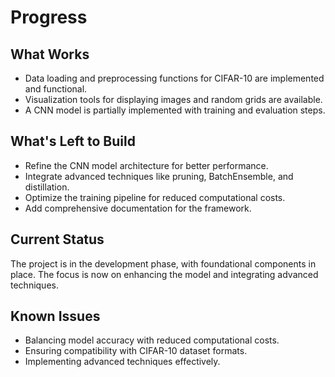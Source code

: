 # Progress

## What Works
- Data loading and preprocessing functions for CIFAR-10 are implemented and functional.
- Visualization tools for displaying images and random grids are available.
- A CNN model is partially implemented with training and evaluation steps.

## What's Left to Build
- Refine the CNN model architecture for better performance.
- Integrate advanced techniques like pruning, BatchEnsemble, and distillation.
- Optimize the training pipeline for reduced computational costs.
- Add comprehensive documentation for the framework.

## Current Status
The project is in the development phase, with foundational components in place. The focus is now on enhancing the model and integrating advanced techniques.

## Known Issues
- Balancing model accuracy with reduced computational costs.
- Ensuring compatibility with CIFAR-10 dataset formats.
- Implementing advanced techniques effectively.